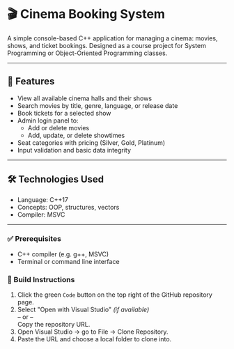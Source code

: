 ﻿# 🎬 Cinema Booking System

A simple console-based C++ application for managing a cinema: movies, shows, and ticket bookings. Designed as a course project for System Programming or Object-Oriented Programming classes.

---

## 📌 Features

- View all available cinema halls and their shows
- Search movies by title, genre, language, or release date
- Book tickets for a selected show
- Admin login panel to:
  - Add or delete movies
  - Add, update, or delete showtimes
- Seat categories with pricing (Silver, Gold, Platinum)
- Input validation and basic data integrity

---

## 🛠 Technologies Used

- Language: C++17
- Concepts: OOP, structures, vectors
- Compiler: MSVC 

---

### ✅ Prerequisites

- C++ compiler (e.g. g++, MSVC)
- Terminal or command line interface

### 🔧 Build Instructions

1. Click the green `Code` button on the top right of the GitHub repository page.
2. Select "Open with Visual Studio" *(if available)*  
   – or –  
   Copy the repository URL.
3. Open Visual Studio → go to File → Clone Repository.
4. Paste the URL and choose a local folder to clone into.